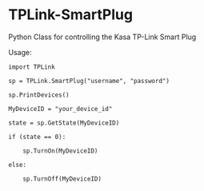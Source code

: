 # TPLink-SmartPlug
Python Class for controlling the Kasa TP-Link Smart Plug


Usage:

```
import TPLink

sp = TPLink.SmartPlug("username", "password")

sp.PrintDevices()

MyDeviceID = "your_device_id"

state = sp.GetState(MyDeviceID)

if (state == 0):

    sp.TurnOn(MyDeviceID)
	
else:

    sp.TurnOff(MyDeviceID)
```